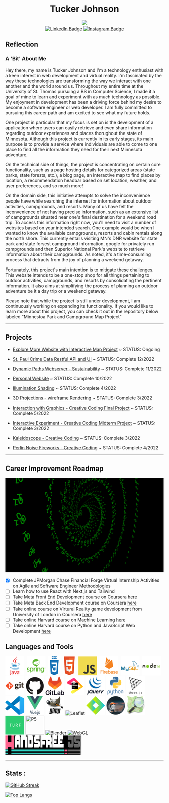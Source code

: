 <div align="center"> 
  <h1>Tucker Johnson</h1>
</div>

<div align="center">
  <img src="https://github.com/Tuck1297/tuck1297.github.io/blob/master/Media/Code-Inspiration-Yellowstone.jpg" width="600"/>
    <div id="badges">
     <a href="https://www.linkedin.com/in/johnson-tucker-dev/"><img src="https://img.shields.io/badge/LinkedIn-blue?style=for-the-badge&logo=linkedin&logoColor=white" alt="LinkedIn Badge"/></a>
     <a href="https://www.instagram.com/humble4realphotos/"><img src="https://img.shields.io/badge/Instagram-red?style=for-the-badge&logo=instagram&logoColor=white" alt="Instagram Badge"/></a>
    </div>
</div>

## Reflection

### A 'Bit' About Me

Hey there, my name is Tucker Johnson and I'm a technology enthusiast with a keen interest in web development and virtual reality. I'm fascinated by the way these technologies are transforming the way we interact with one another and the world around us. Throughout my entire time at the University of St. Thomas pursuing a BS in Computer Science, I made it a goal of mine to learn and experiment with as much technology as possible. My enjoyment in development has been a driving force behind my desire to become a software engineer or web developer. I am fully committed to pursuing this career path and am excited to see what my future holds. 

One project in particular that my focus is set on is the development of a application where users can easily retrieve and even share information regarding outdoor experiences and places thorughout the state of Minnesota. Although this project is currently in its early stages, its main purpose is to provide a service where individuals are able to come to one place to find all the information they need for their next Minnesota adventure. 

On the technical side of things, the project is concentrating on certain core functionality, such as a page hosting details for categorized areas (state parks, state forests, etc.), a blog page, an interactive map to find places by location, a recommendation headbar based on set location, weather, and user preferences, and so much more! 

On the domain side, this initiative attempts to solve the inconvenience people have while searching the internet for information about outdoor activities, campgrounds, and resorts. Many of us have felt the inconvenience of not having precise information, such as an extensive list of campgrounds situated near one's final destination for a weekend road trip. To access this information right now, you'll need to visit a number of websites based on your intended search. One example would be when I wanted to know the available campgrounds, resorts and cabin rentals along the north shore. This currently entails visiting MN's DNR website for state park and state forsest campground information, google for privately run campgrounds and then Superior National Park's website to retrieve information about their campgrounds. As noted, it's a time-consuming process that detracts from the joy of planning a weekend getaway.

Fortunately, this project's main intention is to mitigate these challenges. This website intends to be a one-stop shop for all things pertaining to outdoor activities, campgrounds, and resorts by consolidating the pertinent information. It also aims at simplifying the process of planning an  outdoor adventure be it a day trip or a weekend getaway. 

Please note that while the project is still under development, I am continuously working on expanding its functionality. If you would like to learn more about this project, you can check it out in the repository below labeled "Minnestoa Park and Campground Map Project"

---

## Projects

- [Explore More Website with Interactive Map Project](https://github.com/Tuck1297/mn-map-repo) ~ STATUS: Ongoing

- [St. Paul Crime Data Restful API and UI](https://github.com/Tuck1297/St.-Paul-Crime-Project) ~ STATUS: Complete 12/2022

- [Dynamic Paths Webserver - Sustainability](https://github.com/Tuck1297/dynamic-paths-sustainability) ~ STATUS: Complete 11/2022

- [Personal Website](https://github.com/Tuck1297/tuck1297.github.io) ~ STATUS: Complete 10/2022

- [Illumination Shading](https://github.com/Tuck1297/cg-illuminationshading-2) ~ STATUS: Complete 4/2022

- [3D Projections - wireframe Rendering](https://github.com/Tuck1297/cg-3dprojections) ~ STATUS: Complete 3/2022

- [Interaction with Graphics - Creative Coding Final Project](https://github.com/Tuck1297/Creative-Coding-Final-Project-Code) ~ STATUS: Complete 5/2022 

- [Interactive Experiment - Creative Coding Midterm Project](https://github.com/Tuck1297/InteractiveExperiment_CreativeCoding) ~ STATUS: Complete 3/2022

- [Kaleidoscope - Creative Coding](https://github.com/Tuck1297/CreativeCodingKaleidoscope) ~ STATUS: Complete 3/2022

- [Perlin Noise Fireworks - Creative Coding](https://github.com/Tuck1297/CreativeCodingFireworksPerlinNoise) ~ STATUS: Complete 4/2022

<!-- - [Java MySQL Database Connector Program](https://github.com/Tuck1297/Database-Connector-Program) -->

<!-- - [Risen Christ Catholic School Tuition Calculation Project - Senior Capstone](https://www.google.com/) -->


---

## Career Improvement Roadmap

<div align="center">
  <img src="https://github.com/Tuck1297/InteractiveExperiment_CreativeCoding/blob/main/Images/homeimg.jpg" width="600" height="300"/>
</div>
  
- [X] Complete JPMorgan Chase Financial Forge Virtual Internship Activities on Agile and Software Engineer Methodologies
- [ ] Learn how to use React with Next.js and Tailwind
- [ ] Take Meta Front End Development course on Coursera [here](https://www.coursera.org/professional-certificates/meta-front-end-developer)
- [ ] Take Meta Back End Development course on Coursera [here](https://www.coursera.org/professional-certificates/meta-back-end-developer)
- [ ] Take online course on Virtural Reality game development from University of London in Coursera [here](https://www.coursera.org/learn/making-virtual-reality-game)
- [ ] Take online Harvard course on Machine Learning [here](https://pll.harvard.edu/course/data-science-machine-learning?delta=5)
- [ ] Take online Harvard course on Python and JavaScript Web Development [here](https://pll.harvard.edu/course/cs50s-web-programming-python-and-javascript?delta=1)

## Languages and Tools
<div>
  <img src="https://github.com/devicons/devicon/blob/master/icons/java/java-original-wordmark.svg" title="Java" alt="Java" width="60" height="60"/>&nbsp;
  <img src="https://github.com/devicons/devicon/blob/master/icons/spring/spring-original-wordmark.svg" title="Spring" alt="Spring" width="60" height="60"/>&nbsp;
  <img src="https://github.com/devicons/devicon/blob/master/icons/css3/css3-plain-wordmark.svg"  title="CSS3" alt="CSS" width="40" height="60"/>&nbsp;
  <img src="https://github.com/devicons/devicon/blob/master/icons/html5/html5-original.svg" title="HTML5" alt="HTML" width="40" height="60"/>&nbsp;
  <img src="https://github.com/devicons/devicon/blob/master/icons/javascript/javascript-original.svg" title="JavaScript" alt="JavaScript" width="60" height="60"/>&nbsp;
  <img src="https://github.com/devicons/devicon/blob/master/icons/firebase/firebase-plain-wordmark.svg" title="Firebase" alt="Firebase" width="60" height="60"/>&nbsp;
  <img src="https://github.com/devicons/devicon/blob/master/icons/mysql/mysql-original-wordmark.svg" title="MySQL"  alt="MySQL" width="60" height="60"/>&nbsp;
  <img src="https://github.com/devicons/devicon/blob/master/icons/nodejs/nodejs-original-wordmark.svg" title="NodeJS" alt="NodeJS" width="60" height="60"/>&nbsp;
  <img src="https://github.com/devicons/devicon/blob/master/icons/git/git-original-wordmark.svg" title="Git" **alt="Git" width="60" height="60"/>
  <img src="https://github.com/devicons/devicon/blob/master/icons/github/github-original.svg" title="Github" **alt="Github" width="60" height="60"/>
  <img src="https://github.com/devicons/devicon/blob/master/icons/gitlab/gitlab-original-wordmark.svg" title="Gitlab" **alt="Gitlab" width="60" height="60"/>
  <img src="https://github.com/devicons/devicon/blob/master/icons/jetbrains/jetbrains-original.svg" title="Jetbrains" **alt="Jetbrains" width="60" height="60"/>
  <img src="https://github.com/devicons/devicon/blob/master/icons/jquery/jquery-original-wordmark.svg" title="jQuery" **alt="jQuery" width="60" height="60"/>
  <img src="https://github.com/devicons/devicon/blob/master/icons/python/python-original-wordmark.svg" title="Python" **alt="Python" width="60" height="60"/>
  <img src="https://github.com/devicons/devicon/blob/master/icons/threejs/threejs-original-wordmark.svg" title="threejs" **alt="threejs" width="60" height="60"/>
  <img src="https://github.com/devicons/devicon/blob/master/icons/vscode/vscode-original.svg" title="vscode" **alt="vscode" width="60" height="60"/>
  <img src="https://github.com/devicons/devicon/blob/master/icons/vuejs/vuejs-original-wordmark.svg" title="Vue" **alt="Vue" width="60" height="60"/>
  <img src="https://github.com/devicons/devicon/blob/master/icons/gimp/gimp-original-wordmark.svg" title="Gimp" **alt="Gimp" width="60" height="60"/>
  <img src="https://camo.githubusercontent.com/efe5825f7b954f1bdfea52541875c2d3c05da61c645a59d4b08c03e1ff6fbc4c/68747470733a2f2f7261776769742e636f6d2f4c6561666c65742f4c6561666c65742f6d61696e2f7372632f696d616765732f6c6f676f2e737667" title="Leaflet" **alt="Leaflet" height="60"/>
      <img src="https://github.com/Tuck1297/Crime-VueJS-UI/blob/main/images/splide.png" title="Splide" **alt="Splide" height="60"/>
    <img src="https://github.com/Tuck1297/Crime-VueJS-UI/blob/main/images/foundation.svg" title="Foundation" **alt="Foundation" width="60" height="60"/>
    <img src="https://github.com/Tuck1297/Crime-VueJS-UI/blob/main/images/nominatim.png" title="Nominatim" **alt="Nominatim" width="60" height="60"/>
    <img src="https://github.com/Tuck1297/Crime-VueJS-UI/blob/main/images/turf.jpg" title="Turf" **alt="Turf" width="60" height="60"/>
    <img src="https://p5js.org/assets/img/p5js.svg" **alt="P5" width="60" title="P5" height="60"/>
 <img src="https://upload.wikimedia.org/wikipedia/commons/0/0c/Blender_logo_no_text.svg" title="Blender" **alt="Blender" height="60" />
  <img src="https://upload.wikimedia.org/wikipedia/commons/thumb/2/25/WebGL_Logo.svg/1920px-WebGL_Logo.svg.png" title="WebGL" **alt="WebGL" height="60" />
  <img src="https://github.com/Tuck1297/Creative-Coding-Final-Project-Code/blob/main/handsfree.jpg" title="Handsfree.js" **alt="Handsfree.js" height="60" width="240" />
</div>

---

## Stats :

[![GitHub Streak](http://github-readme-streak-stats.herokuapp.com?user=Tuck1297&theme=dark&background=000000)](https://git.io/streak-stats)

[![Top Langs](https://github-readme-stats.vercel.app/api/top-langs/?username=Tuck1297&layout=compact&theme=vision-friendly-dark)](https://github.com/anuraghazra/github-readme-stats)


